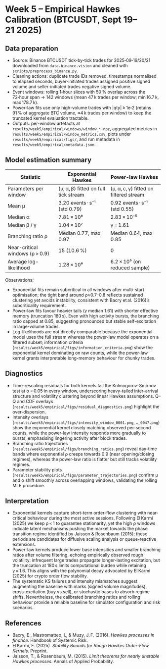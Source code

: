 # Week 5 – Empirical Hawkes Calibration (BTCUSDT, Sept 19–21 2025)

## Data preparation
- Source: Binance BTCUSDT tick-by-tick trades for 2025‑09‑19/20/21 downloaded from `data.binance.vision` and cleaned with `scripts/preprocess_binance.py`.
- Cleaning actions: duplicate trade IDs removed, timestamps normalised to elapsed seconds, buyer-initiated trades assigned positive signed volume and seller-initiated trades negative signed volume.
- Event windows: rolling 1‑hour slices with 50 % overlap across the 72‑hour span → 142 windows (mean 47 k trades per window; min 16.7 k, max 178.7 k).
- Power-law fits use only high-volume trades with |qty| ≥ 1e‑2 (retains 91 % of aggregate BTC volume, ≈4 k trades per window) to keep the truncated kernel evaluation tractable.
- Outputs: per-window artefacts at `results/week5/empirical/windows/window_*.npz`, aggregated metrics in `results/week5/empirical/window_metrics.csv`, plots under `results/week5/empirical/figs/`, and run metadata in `results/week5/empirical/metadata.json`.

## Model estimation summary
| Statistic | Exponential Hawkes | Power-law Hawkes |
| --- | --- | --- |
| Parameters per window | (μ, α, β) fitted on full tick stream | (μ, α, c, γ) fitted on filtered stream |
| Mean μ | 3.20 events · s⁻¹ (std 0.79) | 0.92 events · s⁻¹ (std 0.55) |
| Median α | 7.81 × 10⁶ | 2.83 × 10⁻⁵ |
| Median β / γ | 1.04 × 10⁷ | γ = 1.61 |
| Branching ratio ρ | Median 0.77, max 0.97 | Median 0.64, max 0.85 |
| Near-critical windows (ρ > 0.9) | 15 (10.6 %) | 0 |
| Average log-likelihood | 1.28 × 10⁶ | 6.2 × 10⁵ (on reduced sample) |

Observations:
- Exponential fits remain subcritical in all windows after multi-start optimisation; the tight band around ρ≈0.7–0.8 reflects sustained clustering yet avoids instability, consistent with Bacry et al. (2016)’s subcriticality requirement.
- Power-law fits favour heavier tails (γ median 1.61) with shorter effective memory (truncation 180 s). Even with high activity bursts, the branching ratio capped at 0.85, suggesting pronounced but stable self-excitation in large-volume trades.
- Log-likelihoods are not directly comparable because the exponential model uses the full stream whereas the power-law model operates on a filtered subset; information criteria (`results/week5/empirical/figs/information_criteria.png`) show the exponential kernel dominating on raw counts, while the power-law kernel grants interpretable long-memory behaviour for chunky trades.

## Diagnostics
- Time-rescaling residuals for both kernels fail the Kolmogorov–Smirnov test at α = 0.05 in every window, underscoring heavy-tailed inter-arrival structure and volatility clustering beyond linear Hawkes assumptions. Q–Q and CDF overlays (`results/week5/empirical/figs/residual_diagnostics.png`) highlight the over-dispersion.
- Intensity overlays (`results/week5/empirical/figs/intensity_window_0001.png`, `…_0047.png`) show the exponential kernel closely matching observed per-second counts, while the power-law intensity responds more gradually to bursts, emphasising lingering activity after block trades.
- Branching ratio trajectories (`results/week5/empirical/figs/branching_ratios.png`) reveal day-time bands where exponential ρ creeps towards 0.9 (near opening/closing regimes), whereas the power-law ratio is flatter but still tracks volatility regimes.
- Parameter stability plots (`results/week5/empirical/figs/parameter_trajectories.png`) confirm μ and α shift smoothly across overlapping windows, validating the rolling MLE procedure.

## Interpretation
- Exponential kernels capture short-term order-flow clustering with near-critical behaviour during the most active sessions. Following El Karmi (2025) we keep ρ < 1 to guarantee stationarity, yet the high ρ windows indicate latent mechanisms pushing the market towards the phase transition regime identified by Jaisson & Rosenbaum (2015); these periods are candidates for diffusive scaling analysis or queue-reactive extensions.
- Power-law kernels produce lower base intensities and smaller branching ratios after volume filtering, echoing empirically observed rough volatility: infrequent large trades propagate longer-lasting excitation, but the truncation at 180 s limits computational burden while retaining γ ≈ 1.6. This aligns with the polynomial decay advocated by El Karmi (2025) for crypto order flow stability.
- The systematic KS failures and intensity mismatches suggest augmenting the baseline with marks (signed volume magnitudes), cross-excitation (buy vs sell), or stochastic bases to absorb regime shifts. Nevertheless, the calibrated branching ratios and rolling behaviour provide a reliable baseline for simulator configuration and risk scenarios.

## References
- Bacry, E., Mastromatteo, I., & Muzy, J. F. (2016). *Hawkes processes in finance*. Handbook of Systemic Risk.
- El Karmi, F. (2025). *Stability Bounds for Rough Hawkes Order-Flow Kernels*. Preprint.
- Jaisson, T., & Rosenbaum, M. (2015). *Limit theorems for nearly unstable Hawkes processes*. Annals of Applied Probability.
